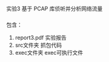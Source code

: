 #
实验3  基于 PCAP 库侦听并分析网络流量

###
包含：
  1. report3.pdf  实验报告
  2. src文件夹     抓包代码
  3. exec文件夹    exec可执行文件

